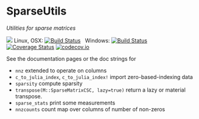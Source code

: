 # SparseUtils

*Utilities for sparse matrices*

[![](https://img.shields.io/badge/docs-latest-blue.svg)](https://jlapeyre.github.io/SparseUtils.jl/latest)
Linux, OSX: [![Build Status](https://travis-ci.org/jlapeyre/SparseUtils.jl.svg?branch=master)](https://travis-ci.org/jlapeyre/SparseUtils.jl)
&nbsp;
Windows: [![Build Status](https://ci.appveyor.com/api/projects/status/github/jlapeyre/SparseUtils.jl?branch=master&svg=true)](https://ci.appveyor.com/project/jlapeyre/sparseutils-jl)
&nbsp; &nbsp; &nbsp;
[![Coverage Status](https://coveralls.io/repos/jlapeyre/SparseUtils.jl/badge.svg?branch=master&service=github)](https://coveralls.io/github/jlapeyre/SparseUtils.jl?branch=master)
[![codecov.io](http://codecov.io/github/jlapeyre/SparseUtils.jl/coverage.svg?branch=master)](http://codecov.io/github/jlapeyre/SparseUtils.jl?branch=master)

See the documentation pages or the doc strings for 

* `nnz` extended to operate on columns
* `c_to_julia_index`, `c_to_julia_index!` import zero-based-indexing data
* `sparsity` compute sparsity
* `transpose(M::SparseMatrixCSC, lazy=true)` return a lazy or material transpose.
* `sparse_stats` print some measurements
* `nnzcounts` count map over columns of number of non-zeros
